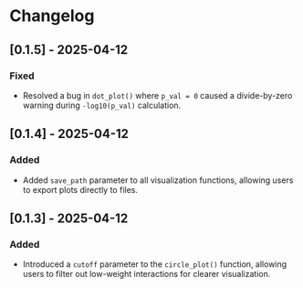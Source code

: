 # Changelog

## [0.1.5] - 2025-04-12
### Fixed
- Resolved a bug in `dot_plot()` where `p_val = 0` caused a divide-by-zero warning during `-log10(p_val)` calculation.

## [0.1.4] - 2025-04-12
### Added
- Added `save_path` parameter to all visualization functions, allowing users to export plots directly to files.

## [0.1.3] - 2025-04-12
### Added
- Introduced a `cutoff` parameter to the `circle_plot()` function, allowing users to filter out low-weight interactions for clearer visualization.

